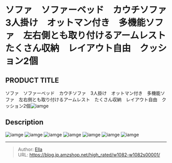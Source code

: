 # ソファ　ソファーベッド　カウチソファ　3人掛け　オットマン付き　多機能ソファ　左右側とも取り付けるアームレスト　たくさん収納　レイアウト自由　クッション2個


## PRODUCT TITLE 

ソファ　ソファーベッド　カウチソファ　3人掛け　オットマン付き　多機能ソファ　左右側とも取り付けるアームレスト　たくさん収納　レイアウト自由　クッション2個![iamge](nan)

## Description











![iamge](nan)
![iamge](nan)
![iamge](nan)
![iamge](nan)
![iamge](nan)
![iamge](nan)
![iamge](nan)


---

> Author: [Ella](https://blog.jp.amzshop.net/)  
> URL: https://blog.jp.amzshop.net/high_rated/w1082-w1082s00001/  

